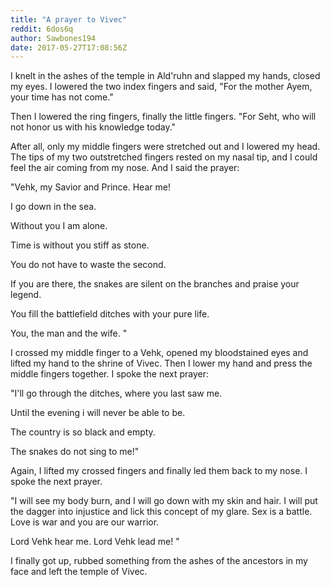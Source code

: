 ```yaml
---
title: "A prayer to Vivec"
reddit: 6dos6q
author: Sawbones194
date: 2017-05-27T17:08:56Z
---
```


I knelt in the ashes of the temple in Ald'ruhn and slapped my hands, closed my eyes. I lowered the two index fingers and said, "For the mother Ayem, your time has not come."

Then I lowered the ring fingers, finally the little fingers. "For Seht, who will not honor us with his knowledge today."

After all, only my middle fingers were stretched out and I lowered my head. The tips of my two outstretched fingers rested on my nasal tip, and I could feel the air coming from my nose. And I said the prayer:

"Vehk, my Savior and Prince. Hear me!

I go down in the sea.

Without you I am alone.

Time is without you stiff as stone.

You do not have to waste the second.

If you are there, the snakes are silent on the branches and praise your legend.

You fill the battlefield ditches with your pure life.

You, the man and the wife. "

I crossed my middle finger to a Vehk, opened my bloodstained eyes and lifted my hand to the shrine of Vivec. Then I lower my hand and press the middle fingers together. I spoke the next prayer:

"I'll go through the ditches, where you last saw me.

Until the evening i will never be able to be.

The country is so black and empty.

The snakes do not sing to me!"

Again, I lifted my crossed fingers and finally led them back to my nose. I spoke the next prayer.

"I will see my body burn, and I will go down with my skin and hair.
I will put the dagger into injustice and lick this concept of my glare.
Sex is a battle. Love is war and you are our warrior.

Lord Vehk hear me. Lord Vehk lead me! "

I finally got up, rubbed something from the ashes of the ancestors in my face and left the temple of Vivec.
